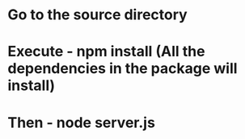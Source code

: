 # Go to the source directory 
# Execute - npm install (All the dependencies in the package will install)
# Then - node server.js
